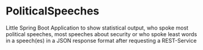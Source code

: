 # PoliticalSpeeches
Little Spring Boot Application to show statistical output, who spoke most political speeches, most speeches about security or who spoke least words in a speech(es) in a JSON response format after requesting a REST-Service
